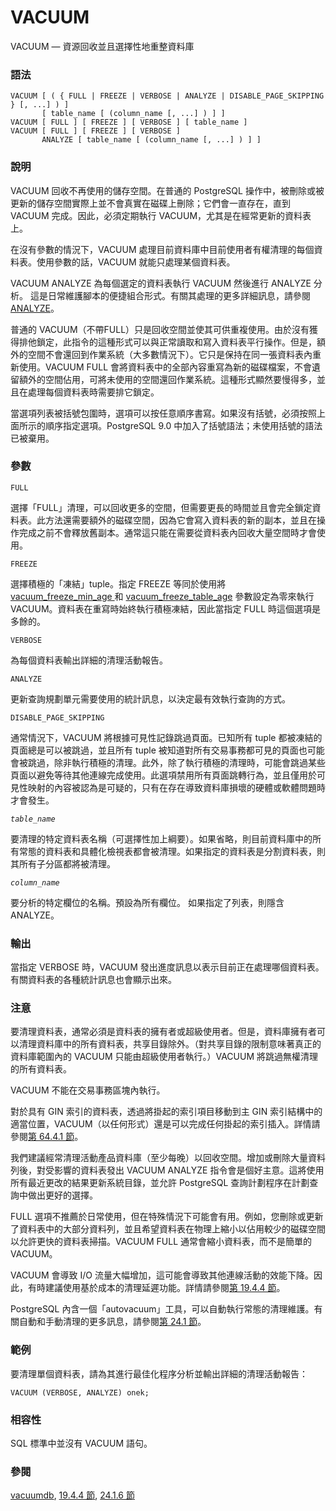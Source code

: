 # VACUUM

VACUUM — 資源回收並且選擇性地重整資料庫

### 語法

```text
VACUUM [ ( { FULL | FREEZE | VERBOSE | ANALYZE | DISABLE_PAGE_SKIPPING } [, ...] ) ]
       [ table_name [ (column_name [, ...] ) ] ]
VACUUM [ FULL ] [ FREEZE ] [ VERBOSE ] [ table_name ]
VACUUM [ FULL ] [ FREEZE ] [ VERBOSE ] 
       ANALYZE [ table_name [ (column_name [, ...] ) ] ]
```

### 說明

VACUUM 回收不再使用的儲存空間。在普通的 PostgreSQL 操作中，被刪除或被更新的儲存空間實際上並不會真實在磁碟上刪除；它們會一直存在，直到 VACUUM 完成。因此，必須定期執行 VACUUM，尤其是在經常更新的資料表上。

在沒有參數的情況下，VACUUM 處理目前資料庫中目前使用者有權清理的每個資料表。使用參數的話，VACUUM 就能只處理某個資料表。

VACUUM ANALYZE 為每個選定的資料表執行 VACUUM 然後進行 ANALYZE 分析。 這是日常維護腳本的便捷組合形式。有關其處理的更多詳細訊息，請參閱 [ANALYZE](analyze.md)。

普通的 VACUUM（不帶FULL）只是回收空間並使其可供重複使用。由於沒有獲得排他鎖定，此指令的這種形式可以與正常讀取和寫入資料表平行操作。但是，額外的空間不會還回到作業系統（大多數情況下）。它只是保持在同一張資料表內重新使用。VACUUM FULL 會將資料表中的全部內容重寫為新的磁碟檔案，不會遺留額外的空間佔用，可將未使用的空間還回作業系統。這種形式顯然要慢得多，並且在處理每個資料表時需要排它鎖定。

當選項列表被括號包圍時，選項可以按任意順序書寫。如果沒有括號，必須按照上面所示的順序指定選項。PostgreSQL 9.0 中加入了括號語法；未使用括號的語法已被棄用。

### 參數

`FULL`

選擇「FULL」清理，可以回收更多的空間，但需要更長的時間並且會完全鎖定資料表。此方法還需要額外的磁碟空間，因為它會寫入資料表的新的副本，並且在操作完成之前不會釋放舊副本。通常這只能在需要從資料表內回收大量空間時才會使用。

`FREEZE`

選擇積極的「凍結」tuple。指定 FREEZE 等同於使用將 [vacuum\_freeze\_min\_age ](../../server-administration/server-configuration/19.11.-yong-hu-duan-lian-xian-yu-she-can-shu.md#19-11-1-cha-ju-de-hang)和 [vacuum\_freeze\_table\_age](../../server-administration/server-configuration/19.11.-yong-hu-duan-lian-xian-yu-she-can-shu.md#19-11-1-cha-ju-de-hang) 參數設定為零來執行 VACUUM。資料表在重寫時始終執行積極凍結，因此當指定 FULL 時這個選項是多餘的。

`VERBOSE`

為每個資料表輸出詳細的清理活動報告。

`ANALYZE`

更新查詢規劃單元需要使用的統計訊息，以決定最有效執行查詢的方式。

`DISABLE_PAGE_SKIPPING`

通常情況下，VACUUM 將根據可見性記錄跳過頁面。已知所有 tuple 都被凍結的頁面總是可以被跳過，並且所有 tuple 被知道對所有交易事務都可見的頁面也可能會被跳過，除非執行積極的清理。此外，除了執行積極的清理時，可能會跳過某些頁面以避免等待其他連線完成使用。此選項禁用所有頁面跳轉行為，並且僅用於可見性映射的內容被認為是可疑的，只有在存在導致資料庫損壞的硬體或軟體問題時才會發生。

_`table_name`_

要清理的特定資料表名稱（可選擇性加上綱要）。如果省略，則目前資料庫中的所有常態的資料表和具體化檢視表都會被清理。如果指定的資料表是分割資料表，則其所有子分區都將被清理。

_`column_name`_

要分析的特定欄位的名稱。預設為所有欄位。 如果指定了列表，則隱含 ANALYZE。

### 輸出

當指定 VERBOSE 時，VACUUM 發出進度訊息以表示目前正在處理哪個資料表。有關資料表的各種統計訊息也會顯示出來。

### 注意

要清理資料表，通常必須是資料表的擁有者或超級使用者。但是，資料庫擁有者可以清理資料庫中的所有資料表，共享目錄除外。（對共享目錄的限制意味著真正的資料庫範圍內的 VACUUM 只能由超級使用者執行。）VACUUM 將跳過無權清理的所有資料表。

VACUUM 不能在交易事務區塊內執行。

對於具有 GIN 索引的資料表，透過將掛起的索引項目移動到主 GIN 索引結構中的適當位置，VACUUM（以任何形式）還是可以完成任何掛起的索引插入。詳情請參閱[第 64.4.1 節](../../internals/64.-gin-suo-yin/64.4.-implementation.md#64-4-1-gin-fast-update-technique)。

我們建議經常清理活動產品資料庫（至少每晚）以回收空間。增加或刪除大量資料列後，對受影響的資料表發出 VACUUM ANALYZE 指令會是個好主意。這將使用所有最近更改的結果更新系統目錄，並允許 PostgreSQL 查詢計劃程序在計劃查詢中做出更好的選擇。

FULL 選項不推薦於日常使用，但在特殊情況下可能會有用。例如，您刪除或更新了資料表中的大部分資料列，並且希望資料表在物理上縮小以佔用較少的磁碟空間以允許更快的資料表掃描。VACUUM FULL 通常會縮小資料表，而不是簡單的 VACUUM。

VACUUM 會導致 I/O 流量大幅增加，這可能會導致其他連線活動的效能下降。因此，有時建議使用基於成本的清理延遲功能。詳情請參閱[第 19.4.4 節](../../server-administration/server-configuration/resource-consumption.md#19-4-4-cost-based-vacuum-delay)。

PostgreSQL 內含一個「autovacuum」工具，可以自動執行常態的清理維護。有關自動和手動清理的更多訊息，請參閱[第 24.1 節](../../server-administration/routine-database-maintenance-tasks/routine-vacuuming.md)。

### 範例

要清理單個資料表，請為其進行最佳化程序分析並輸出詳細的清理活動報告：

```text
VACUUM (VERBOSE, ANALYZE) onek;
```

### 相容性

SQL 標準中並沒有 VACUUM 語句。

### 參閱

[vacuumdb](../client-applications/vacuumdb.md), [19.4.4 節](../../server-administration/server-configuration/resource-consumption.md#19-4-4-cost-based-vacuum-delay), [24.1.6 節](../../server-administration/routine-database-maintenance-tasks/routine-vacuuming.md#24-1-6-the-autovacuum-daemon)

